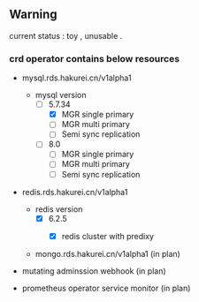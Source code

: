 ## Warning
current status : toy , unusable .

### crd operator contains below resources
* mysql.rds.hakurei.cn/v1alpha1
    * mysql version
        - [ ] 5.7.34
            - [x] MGR single primary
            - [ ] MGR multi primary
            - [ ] Semi sync replication
        - [ ] 8.0
            - [ ] MGR single primary
            - [ ] MGR multi primary
            - [ ] Semi sync replication

* redis.rds.hakurei.cn/v1alpha1
    * redis version
        - [x] 6.2.5
            - [x] redis cluster with predixy
            

    * mongo.rds.hakurei.cn/v1alpha1 (in plan)
        
* mutating adminssion webhook (in plan)

* prometheus operator service monitor (in plan)